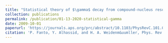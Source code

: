 ```yaml
---
title: "Statistical theory of $\gamma$ decay from compound-nucleus resonances"
collection: publications
permalink: /publication/01-13-2020-statistical-gamma
date: 2009-10-01
paperurl: 'https://journals.aps.org/prc/abstract/10.1103/PhysRevC.101.014607'
citation: 'P. Fanto, Y. Alhassid, and H. A. Weidenm&uumller, Phys. Rev. C. **101**, 014607 (2020).'
---
```

